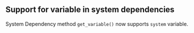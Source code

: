 ## Support for variable in system dependencies

System Dependency method `get_variable()` now supports `system` variable.
